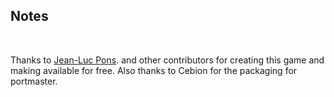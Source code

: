 ## Notes
<br/>

Thanks to [Jean-Luc Pons](http://www.blockout.net/blockout2/). and other contributors for creating this game and making available for free. Also thanks to Cebion for the packaging for portmaster.
<br/>

